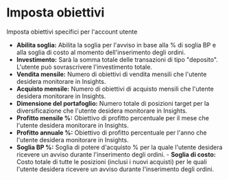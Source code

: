# **Imposta obiettivi**

Imposta obiettivi specifici per l'account utente

- **Abilita soglia:** Abilita la soglia per l'avviso in base alla % di soglia BP e alla soglia di costo al momento dell'inserimento degli ordini.
- **Investimento:** Sarà la somma totale delle transazioni di tipo "deposito". L'utente può sovrascrivere l'investimento totale.
- **Vendita mensile:** Numero di obiettivi di vendita mensili che l'utente desidera monitorare in Insights.
- **Acquisto mensile:** Numero di obiettivi di acquisto mensili che l'utente desidera monitorare in Insights.
- **Dimensione del portafoglio:** Numero totale di posizioni target per la diversificazione che l'utente desidera monitorare in Insights.
- **Profitto mensile %:** Obiettivo di profitto percentuale per il mese che l'utente desidera monitorare in Insights.
- **Profitto annuale %:** Obiettivo di profitto percentuale per l'anno che l'utente desidera monitorare in Insights.
- **Soglia BP %:** Soglia di potere d'acquisto % per la quale l'utente desidera ricevere un avviso durante l'inserimento degli ordini. - **Soglia di costo:** Costo totale di tutte le posizioni (inclusi i nuovi acquisti) per le quali l'utente desidera ricevere un avviso durante l'inserimento degli ordini.

